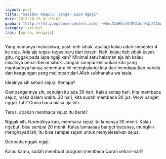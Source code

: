 ```yaml
---
layout: post
title: "Sesibuk Apapun, Jangan Lupa Ngaji"
date: 2017-10-26 01:18:02
gambar: "http://lh3.googleusercontent.com/--wKenAZuHGs/WfDG3dsrKqI/AAAAAAAACkU/RG-jY5HkqSYwkL9IBNnnKgi-5FxtKQJagCLcBGAs/s900/259a8f0f8fc6dd11e13eac79415c1e3a--quran-mosque.jpg"
category: artikel
tags: [quran, mengaji]
---
```


Yang namanya mahasiswa, pasti deh sibuk, apalagi kalau udah semester 4 ke atas. Ada aja tugas-tugas baru dari dosen. Nah, kalau dah sibuk kayak gitu, nggak pada lupa ngaji kan? Minimal satu halaman aja lah kalau misalnya benar-benar sibuk. Jangan sampai kesibukan kita yang manfaatnya hanya sementara ini menghalangi kita dari mendapatkan pahala dan keagungan yang melimpah dari Allah subhanahu wa taala.

Idealnya sih sehari sejuz. Kenapa?

Gampangannya sih, sebulan itu ada 30 hari. Kalau setiap hari, kita membaca sejuz, maka dalam waktu 30 hari, kita sudah membaca 30 juz. Wow banget nggak tuh? Cuma baca biasa aja loh.

Terus, apakah membaca sejuz itu berat?

Nggak sih. Normalnya kan, membaca sejuz itu lamanya 30 menit. Kalau ngebut, bisa sampai 20 menit. Kalau lamaaaaa banget bacanya, mungkin menghayati lah, itu bisa sampai sejam untuk menyelesaikan sejuz.

Daripada nggak ngaji.

Kalau kamu, sudah membuat program membaca Quran sehari-hari?